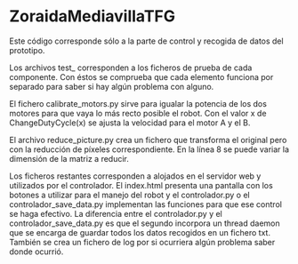 # ZoraidaMediavillaTFG
Este código corresponde sólo a la parte de control y recogida de datos del prototipo.

Los archivos test_ corresponden a los ficheros de prueba de cada componente. Con éstos se comprueba que cada elemento funciona por separado para saber si hay algún problema con alguno.

El fichero calibrate_motors.py sirve para igualar la potencia de los dos motores para que vaya lo más recto posible el robot. Con el valor x de ChangeDutyCycle(x) se ajusta la velocidad para el motor A y el B.

El archivo reduce_picture.py crea un fichero que transforma el original pero con la reducción de píxeles correspondiente. En la línea 8 se puede variar la dimensión de la matriz a reducir.

Los ficheros restantes corresponden a alojados en el servidor web y utilizados por el controlador. El index.html presenta una pantalla con los botones a utilizar para el manejo del robot y el controlador.py o el controlador_save_data.py implementan las funciones para que ese control se haga efectivo. La diferencia entre el controlador.py y el controlador_save_data.py es que el segundo incorpora un thread daemon que se encarga de guardar todos los datos recogidos en un fichero txt. También se crea un fichero de log por si ocurriera algún problema saber donde ocurrió.
